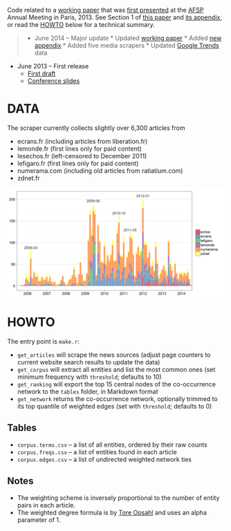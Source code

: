 Code related to a [working paper][paper] that was [first presented][draft] at the [AFSP](http://www.afsp.msh-paris.fr/) Annual Meeting in Paris, 2013. See Section 1 of [this paper][paper] and [its appendix][appendix], or read the [HOWTO](#howto) below for a technical summary.

> * June 2014 – Major update
    * Updated [working paper][paper]
	* Added [new appendix][appendix]
	* Added five media scrapers
	* Updated [Google Trends][gtrends] data
* June 2013 – First release
	* [First draft][draft]
	* [Conference slides][slides]

[gtrends]: https://www.google.com/trends/
[draft]: https://github.com/briatte/afsp2013/raw/master/afsp2013/draft.pdf
[slides]: https://github.com/briatte/afsp2013/raw/master/afsp2013/slides.pdf
[paper]: http://goo.gl/C8kW1s
[appendix]: http://goo.gl/gaKlFD

# DATA

The scraper currently collects slightly over 6,300 articles from 

* ecrans.fr (including articles from liberation.fr)
* lemonde.fr (first lines only for paid content)
* lesechos.fr (left-censored to December 2011)
* lefigaro.fr (first lines only for paid content)
* numerama.com (including old articles from ratiatium.com)
* zdnet.fr

![](plots/counts.png)

# HOWTO

The entry point is `make.r`:

* `get_articles` will scrape the news sources (adjust page counters to current website search results to update the data)
* `get_corpus` will extract all entities and list the most common ones (set minimum frequency with `threshold`; defaults to 10)
* `get_ranking` will export the top 15 central nodes of the co-occurrence network to the `tables` folder, in Markdown format
* `get_network` returns the co-occurrence network, optionally trimmed to its top quantile of weighted edges (set with `threshold`; defaults to 0)

## Tables

* `corpus.terms.csv` – a list of all entities, ordered by their raw counts
* `corpus.freqs.csv` – a list of entities found in each article
* `corpus.edges.csv` – a list of undirected weighted network ties

## Notes

* The weighting scheme is inversely proportional to the number of entity pairs in each article.
* The weighted degree formula is by [Tore Opsahl](http://toreopsahl.com/tnet/weighted-networks/node-centrality/) and uses an alpha parameter of 1.
